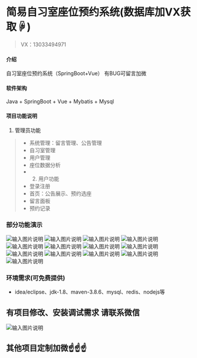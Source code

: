 # 简易自习室座位预约系统(数据库加VX获取☟)
> VX：13033494971
#### 介绍
自习室座位预约系统（SpringBoot+Vue）
有BUG可留言加微

#### 软件架构
Java + SpringBoot + Vue + Mybatis + Mysql

#### 项目功能说明

1. 管理员功能
> + 系统管理：留言管理、公告管理
> + 自习室管理
> + 用户管理
> + 座位数据分析
> + 2. 用户功能
> + 登录注册
> + 首页：公告展示、预约选座
> + 留言面板
> + 预约记录


### 部分功能演示
![输入图片说明](photo/1-1.png)
![输入图片说明](photo/1-2.png)
![输入图片说明](photo/1-3.png)
![输入图片说明](photo/1-4.png)
![输入图片说明](photo/1-5.png)
![输入图片说明](photo/1-6.png)
![输入图片说明](photo/1-7.png)
![输入图片说明](photo/1-8.png)
![输入图片说明](photo/2-1.png)
![输入图片说明](photo/2-2.png)
![输入图片说明](photo/2-3.png)
![输入图片说明](photo/2-4.png)
![输入图片说明](photo/2-5.png)

### 环境需求(可免费提供)
- idea/eclipse、jdk-1.8、maven-3.8.6、mysql、redis、nodejs等


## 有项目修改、安装调试需求 请联系微信
![输入图片说明](photo/0-WeChat.png)

## 其他项目定制加微☝☝☝
